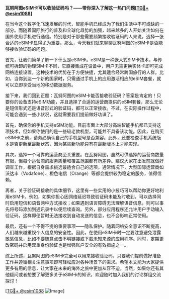 **瓦努阿图eSIM卡可以收验证码吗？——带你深入了解这一热门问题[[TG💪+ @esim1088](https://t.me/s/esim1088)]**

在当今这个数字化飞速发展的时代，智能手机已经成为了我们生活中不可或缺的一部分。而随着国际旅行的普及和全球化趋势的加强，越来越多的人开始关注如何在国外使用手机进行通信。特别是对于那些需要频繁接收验证码的人来说，选择一张合适的eSIM卡显得尤为重要。那么，今天我们就来聊聊瓦努阿图的eSIM卡是否能够接收验证码的问题。

首先，让我们简单了解一下什么是eSIM卡。eSIM是一种嵌入式SIM卡技术，与传统可拆卸的物理SIM卡不同，它直接集成在设备中，用户无需更换实体卡即可完成网络连接设置。这种技术的优势在于方便快捷，尤其适合经常跨国旅行的人群。比如，当你到达一个新的国家时，只需通过手机上的应用激活相应的eSIM套餐，就可以立即享受当地的移动数据服务。

接下来，我们回到正题：瓦努阿图的eSIM卡能否接收验证码？答案是肯定的！只要你的设备支持eSIM功能，并且选择了合适的运营商提供的eSIM套餐，那么无论是短信形式还是语音形式的验证码，都可以正常接收。不过，在实际操作过程中，可能会遇到一些小状况，这就需要我们提前做好功课了。

首先，确保你的手机支持eSIM功能。目前市面上大部分高端智能手机都已支持这项技术，但如果你使用的是一些较老款机型，可能并不具备该功能。因此，在购买eSIM卡之前，请务必确认自己的手机型号是否兼容。此外，还要检查手机系统版本是否更新至最新状态，因为某些新功能只有在最新版本上才能实现。

其次，选择一个可靠的运营商至关重要。在瓦努阿图，虽然可供选择的运营商数量有限，但每个运营商的服务质量和覆盖范围都有所差异。建议大家在出发前就做好调查工作，根据自身需求挑选最适合自己的选项。通常情况下，大型国际运营商如沃达丰（Vodafone）、橙色电信（Orange）等都会提供较为稳定的服务，值得信赖。

再者，关于验证码接收的具体细节，这里有一些实用的小技巧可以帮助你更好地利用eSIM卡。例如，如果你担心因网络延迟导致验证码未能及时收到，可以选择同时启用短信和语音两种方式接收；如果遇到语言障碍无法理解语音信息，则可以事先将号码添加到通讯录中以便后续查询。另外，部分应用程序还允许用户手动输入验证码，这样即便暂时无法接收到自动发送的信息，也不会影响正常使用。

最后，还有一个不得不提的重要事项——隐私保护。随着网络安全意识不断提高，人们越来越重视个人信息的安全性。因此，在使用eSIM卡时一定要注意避免泄露敏感信息，比如不要随意点击不明链接或下载未知来源的应用程序。同时，定期更改密码并启用双重身份验证也是增强账户安全的有效措施之一。

综上所述，瓦努阿图的eSIM卡完全可以用来接收验证码，只要我们提前做好准备工作并遵循相关注意事项即可轻松应对各种场景下的需求。希望本文能为大家提供更多有用的信息，让大家在未来的海外之旅中更加从容不迫。当然，如果你还有其他疑问或者想要了解更多关于eSIM卡的知识，欢迎随时加入我们的讨论群组交流探讨！

[[TG💪+ @esim1088](https://t.me/s/esim1088) ![Image](https://i.postimg.cc/4NQfJmqS/Snipaste-2025-05-13-00-14-12.png)]